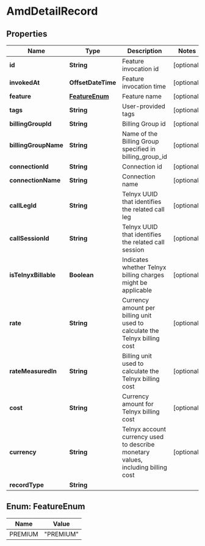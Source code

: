 

# AmdDetailRecord


## Properties

Name | Type | Description | Notes
------------ | ------------- | ------------- | -------------
**id** | **String** | Feature invocation id |  [optional]
**invokedAt** | **OffsetDateTime** | Feature invocation time |  [optional]
**feature** | [**FeatureEnum**](#FeatureEnum) | Feature name |  [optional]
**tags** | **String** | User-provided tags |  [optional]
**billingGroupId** | **String** | Billing Group id |  [optional]
**billingGroupName** | **String** | Name of the Billing Group specified in billing_group_id |  [optional]
**connectionId** | **String** | Connection id |  [optional]
**connectionName** | **String** | Connection name |  [optional]
**callLegId** | **String** | Telnyx UUID that identifies the related call leg |  [optional]
**callSessionId** | **String** | Telnyx UUID that identifies the related call session |  [optional]
**isTelnyxBillable** | **Boolean** | Indicates whether Telnyx billing charges might be applicable |  [optional]
**rate** | **String** | Currency amount per billing unit used to calculate the Telnyx billing cost |  [optional]
**rateMeasuredIn** | **String** | Billing unit used to calculate the Telnyx billing cost |  [optional]
**cost** | **String** | Currency amount for Telnyx billing cost |  [optional]
**currency** | **String** | Telnyx account currency used to describe monetary values, including billing cost |  [optional]
**recordType** | **String** |  | 



## Enum: FeatureEnum

Name | Value
---- | -----
PREMIUM | &quot;PREMIUM&quot;



